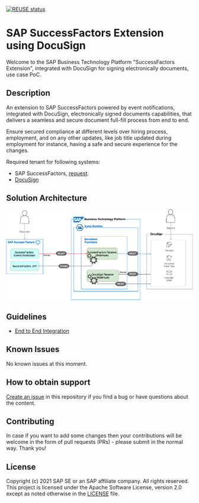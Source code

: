 [![REUSE status](https://api.reuse.software/badge/github.com/SAP-samples/cloud-extension-successfactors-docusign)](https://api.reuse.software/info/github.com/SAP-samples/cloud-extension-successfactors-docusign)

# SAP SuccessFactors Extension using DocuSign
Welcome to the SAP Business Technology Platform "SuccessFactors Extension", integrated with DocuSign
for signing electronically documents, use case PoC.

## Description

An extension to SAP SuccessFactors powered by event notifications,
integrated with DocuSign, electronically signed documents capabilities, that delivers a seamless and secure document full-fill
process from end to end.

Ensure secured compliance at different levels over hiring process, employment, and on any other updates,
like job title updated during employment for instance, having a safe and secure experience for the changes.

Required tenant for following systems:

- SAP SuccessFactors, [request](https://hxmcloudops.successfactors.com/home/index).
- [DocuSign](https://www.docusign.de/)


## Solution Architecture

![Solution Diagram](setup/images/HL-SuccessFactors.png)


## Guidelines
* [End to End Integration](./setup)

## Known Issues
No known issues at this moment.

## How to obtain support

[Create an issue](https://github.com/SAP-samples/cloud-extension-successfactors-docusign/issues) in this repository if you find
a bug or have questions about the content.

## Contributing
In case if you want to add some changes then your contributions will be welcome in the form of pull requests (PRs) -
please submit in the normal way. Thank you!

## License
Copyright (c) 2021 SAP SE or an SAP affiliate company. All rights reserved. This project is licensed under the
Apache Software License, version 2.0 except as noted otherwise in the [LICENSE](LICENSES/Apache-2.0.txt) file.
